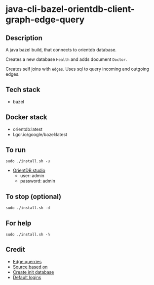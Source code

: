 # java-cli-bazel-orientdb-client-graph-edge-query

## Description
A java bazel build, that connects to orientdb database.

Creates a new database `Health` and adds document `Doctor`.

Creates self joins with `edges`. Uses sql to query incoming
and outgoing edges.

## Tech stack
- bazel

## Docker stack
- orientdb:latest
- l.gcr.io/google/bazel:latest

## To run
`sudo ./install.sh -u`
- [OrientDB studio](http://localhost:2480/studio/index.html)
  - user: admin
  - password: admin

## To stop (optional)
`sudo ./install.sh -d`

## For help
`sudo ./install.sh -h`

## Credit
- [Edge querries](https://stackoverflow.com/questions/49798428/orientdb-query-for-getting-all-vertices-connected-by-edge-of-specyfic-type)
- [Source based on](https://gist.github.com/Jaquitori/b9158b0979a8f815c5270cff0e785b00)
- [Create init database](https://orientdb.com/docs/last/java/Document-API-Database.html)
- [Default logins](https://orientdb.com/docs/last/java/Document-API-Database.html)
